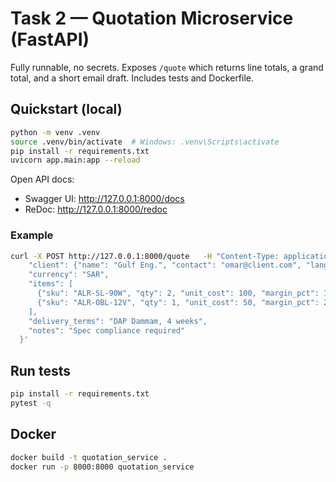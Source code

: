 # Task 2 — Quotation Microservice (FastAPI)

Fully runnable, no secrets. Exposes `/quote` which returns line totals, a grand total,
and a short email draft. Includes tests and Dockerfile.

## Quickstart (local)
```bash
python -m venv .venv
source .venv/bin/activate  # Windows: .venv\Scripts\activate
pip install -r requirements.txt
uvicorn app.main:app --reload
```

Open API docs:
- Swagger UI: http://127.0.0.1:8000/docs
- ReDoc:      http://127.0.0.1:8000/redoc

### Example
```bash
curl -X POST http://127.0.0.1:8000/quote   -H "Content-Type: application/json"   -d '{
    "client": {"name": "Gulf Eng.", "contact": "omar@client.com", "lang": "en"},
    "currency": "SAR",
    "items": [
      {"sku": "ALR-SL-90W", "qty": 2, "unit_cost": 100, "margin_pct": 10},
      {"sku": "ALR-OBL-12V", "qty": 1, "unit_cost": 50, "margin_pct": 20}
    ],
    "delivery_terms": "DAP Dammam, 4 weeks",
    "notes": "Spec compliance required"
  }'
```

## Run tests
```bash
pip install -r requirements.txt
pytest -q
```

## Docker
```bash
docker build -t quotation_service .
docker run -p 8000:8000 quotation_service
```
